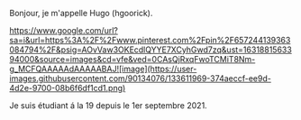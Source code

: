 Bonjour, je m'appelle Hugo (hgoorick).

https://www.google.com/url?sa=i&url=https%3A%2F%2Fwww.pinterest.com%2Fpin%2F657244139363084794%2F&psig=AOvVaw3OKEcdlQYYE7XCyhGwd7zq&ust=1631881563394000&source=images&cd=vfe&ved=0CAsQjRxqFwoTCMiT8Nm-g_MCFQAAAAAdAAAAABAJ![image](https://user-images.githubusercontent.com/90134076/133611969-374aeccf-ee9d-4d2e-9700-08b6f6df1cd1.png)


Je suis étudiant á la 19 depuis le 1er septembre 2021.
